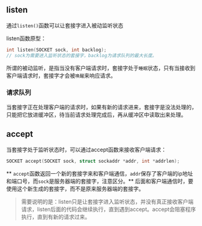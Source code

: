 ## listen

通过`listen()`函数可以让套接字进入被动监听状态

listen函数原型：

```C++
int listen(SOCKET sock, int backlog);
// sock为需要进入监听状态的套接字，backlog为请求队列的最大长度。
```

所谓的被动监听，是指当没有客户端请求时，套接字处于`睡眠`状态，只有当接收到客户端请求时，套接字才会被`唤醒`来响应请求。

### 请求队列

当套接字正在处理客户端的请求时，如果有新的请求进来，套接字是没法处理的，只能把它放进缓冲区，待当前请求处理完成后，再从缓冲区中读取出来处理。

## accept

当套接字处于监听状态时，可以通过accept函数来接收客户端请求：

```C++
SOCKET accept(SOCKET sock, struct sockaddr *addr, int *addrlen);
```

** `accept`函数返回一个新的套接字来和客户端通信，`addr`保存了客户端的ip地址和端口号，而`sock`是服务器端的套接字，注意区分。** 后面和客户端通信时，要使用这个新生成的套接字，而不是原来服务器端的套接字。

> 需要说明的是：listen只是让套接字进入监听状态，并没有真正接收客户端请求，listen后面的代码会继续执行，直到遇到accept。accept会阻塞程序执行，直到有新的请求过来。
